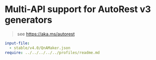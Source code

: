 # Multi-API support for AutoRest v3 generators

> see https://aka.ms/autorest

``` yaml $(enable-multi-api)
input-file:
  - stable/v4.0/QnAMaker.json
require: ../../../../../profiles/readme.md
```
